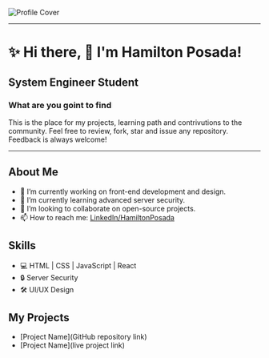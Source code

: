 ![Profile Cover](link-to-your-image)

---

# ✨ Hi there, 👋 I'm Hamilton Posada!
## System Engineer Student

### What are you goint to find
This is the place for my projects, learning path and contrivutions to the community. 
Feel free to review, fork, star and issue any repository. Feedback is always welcome!

--- 

## About Me
- 🔭 I’m currently working on front-end development and design.
- 🌱 I’m currently learning advanced server security.
- 👯 I’m looking to collaborate on open-source projects.
- 📫 How to reach me: [LinkedIn/HamiltonPosada](https://www.linkedin.com/in/hamilton-posada-serna-931120143/)

## Skills
- 💻 HTML | CSS | JavaScript | React
- 🔒 Server Security
- 🛠️ UI/UX Design

## My Projects
- [Project Name](GitHub repository link)
- [Project Name](live project link)

